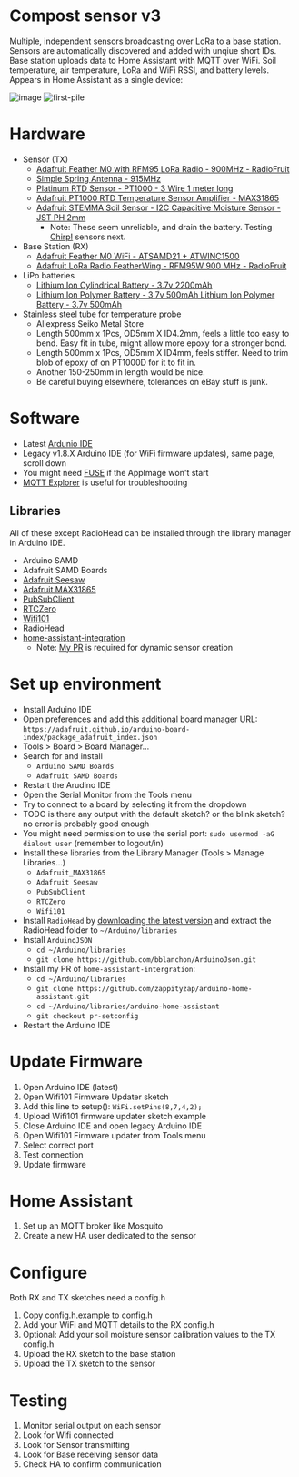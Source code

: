 # Compost sensor v3
Multiple, independent sensors broadcasting over LoRa to a base station. Sensors are automatically discovered and added with unqiue short IDs. Base station uploads data to Home Assistant with MQTT over WiFi. Soil temperature, air temperature, LoRa and WiFi RSSI, and battery levels. Appears in Home Assistant as a single device:

![image](https://github.com/user-attachments/assets/42d3b3e0-2441-4c18-acfd-babad10f984e)
![first-pile](https://github.com/user-attachments/assets/d5145ac7-7f69-44aa-a67c-b24bfb05647d)


# Hardware
* Sensor (TX)
    * [Adafruit Feather M0 with RFM95 LoRa Radio - 900MHz - RadioFruit](https://www.adafruit.com/product/3178)
    * [Simple Spring Antenna - 915MHz](https://www.adafruit.com/product/4269)
    * [Platinum RTD Sensor - PT1000 - 3 Wire 1 meter long](https://www.adafruit.com/product/3984)
    * [Adafruit PT1000 RTD Temperature Sensor Amplifier - MAX31865](https://www.adafruit.com/product/3328)
    * [Adafruit STEMMA Soil Sensor - I2C Capacitive Moisture Sensor - JST PH 2mm](https://www.adafruit.com/product/4026)
        * Note: These seem unreliable, and drain the battery. Testing [Chirp!](https://www.tindie.com/products/miceuz/i2c-soil-moisture-sensor/) sensors next.
* Base Station (RX)
    * [Adafruit Feather M0 WiFi - ATSAMD21 + ATWINC1500](https://www.adafruit.com/product/3010)
    * [Adafruit LoRa Radio FeatherWing - RFM95W 900 MHz - RadioFruit](https://www.adafruit.com/product/3231)
* LiPo batteries
    * [Lithium Ion Cylindrical Battery - 3.7v 2200mAh](https://www.adafruit.com/product/1781)
    * [Lithium Ion Polymer Battery - 3.7v 500mAh Lithium Ion Polymer Battery - 3.7v 500mAh](https://www.adafruit.com/product/1578)
* Stainless steel tube for temperature probe
    * Aliexpress Seiko Metal Store
    * Length 500mm x 1Pcs, OD5mm X ID4.2mm, feels a little too easy to bend. Easy fit in tube, might allow more epoxy for a stronger bond.
    * Length 500mm x 1Pcs, OD5mm X ID4mm, feels stiffer. Need to trim blob of epoxy of on PT1000D for it to fit in.
    * Another 150-250mm in length would be nice.
    * Be careful buying elsewhere, tolerances on eBay stuff is junk.

# Software
* Latest [Ardunio IDE](http://www.arduino.cc/en/Main/Software)
* Legacy v1.8.X Arduino IDE (for WiFi firmware updates), same page, scroll down
* You might need [FUSE](https://github.com/AppImage/AppImageKit/wiki/FUSE) if the AppImage won't start
* [MQTT Explorer](https://mqtt-explorer.com/) is useful for troubleshooting

## Libraries
All of these except RadioHead can be installed through the library manager in Arduino IDE.
* Arduino SAMD
* Adafruit SAMD Boards
* [Adafruit Seesaw](https://github.com/adafruit/Adafruit_Seesaw)
* [Adafruit MAX31865](https://github.com/adafruit/Adafruit_MAX31865)
* [PubSubClient](https://pubsubclient.knolleary.net/)
* [RTCZero](https://www.arduino.cc/reference/en/libraries/rtczero/)
* [Wifi101](https://www.arduino.cc/reference/en/libraries/wifi101/)
* [RadioHead](https://www.airspayce.com/mikem/arduino/RadioHead/)
* [home-assistant-integration]( https://github.com/dawidchyrzynski/arduino-home-assistant)
  * Note: [My PR](https://github.com/zappityzap/arduino-home-assistant/tree/pr-setconfig) is required for dynamic sensor creation

# Set up environment
* Install Arduino IDE
* Open preferences and add this additional board manager URL: `https://adafruit.github.io/arduino-board-index/package_adafruit_index.json`
* Tools > Board > Board Manager...
* Search for and install
  * `Arduino SAMD Boards`
  * `Adafruit SAMD Boards`
* Restart the Arudino IDE
* Open the Serial Monitor from the Tools menu
* Try to connect to a board by selecting it from the dropdown
* TODO is there any output with the default sketch? or the blink sketch? no error is probably good enough
* You might need permission to use the serial port: `sudo usermod -aG dialout user` (remember to logout/in)
* Install these libraries from the Library Manager (Tools > Manage Libraries...)
  * `Adafruit_MAX31865`
  * `Adafruit Seesaw`
  * `PubSubClient`
  * `RTCZero`
  * `Wifi101`
* Install `RadioHead` by [downloading the latest version](https://www.airspayce.com/mikem/arduino/RadioHead/) and extract the RadioHead folder to `~/Arduino/libraries`
* Install `ArduinoJSON`
  * `cd ~/Arduino/libraries`
  * `git clone https://github.com/bblanchon/ArduinoJson.git`
* Install my PR of `home-assistant-intergration`:
  * `cd ~/Arduino/libraries`
  * `git clone https://github.com/zappityzap/arduino-home-assistant.git`
  * `cd ~/Arduino/libraries/arduino-home-assistant`
  * `git checkout pr-setconfig`
* Restart the Arduino IDE

# Update Firmware
1. Open Arduino IDE (latest)
1. Open Wifi101 Firmware Updater sketch
1. Add this line to setup(): ```WiFi.setPins(8,7,4,2);```
1. Upload Wifi101 firmware updater sketch example
1. Close Arduino IDE and open legacy Arduino IDE
1. Open Wifi101 Firmware updater from Tools menu
1. Select correct port
1. Test connection
1. Update firmware

# Home Assistant
1. Set up an MQTT broker like Mosquito
1. Create a new HA user dedicated to the sensor

# Configure
Both RX and TX sketches need a config.h
1. Copy config.h.example to config.h
1. Add your WiFi and MQTT details to the RX config.h
1. Optional: Add your soil moisture sensor calibration values to the TX config.h
1. Upload the RX sketch to the base station
1. Upload the TX sketch to the sensor

# Testing
1. Monitor serial output on each sensor
1. Look for Wifi connected
1. Look for Sensor transmitting
1. Look for Base receiving sensor data
1. Check HA to confirm communication
